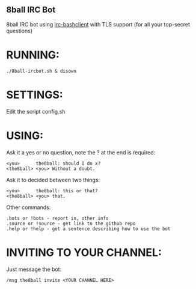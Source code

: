 8ball IRC Bot
-------------

8ball IRC bot using [irc-bashclient](https://github.com/GeneralUnRest/irc-bashclient) with TLS support (for all your top-secret questions)

# RUNNING:
	
	./8ball-ircbot.sh & disown

# SETTINGS:

Edit the script config.sh

# USING:

Ask it a yes or no question, note the ? at the end is required:

	<you>      the8ball: should I do x?
	<the8ball> <you> Without a doubt.

Ask it to decided between two things:

	<you>      the8ball: this or that?
	<the8ball> <you> that.

Other commands:

	.bots or !bots - report in, other info
	.source or !source - get link to the github repo
	.help or !help - get a sentence describing how to use the bot

# INVITING TO YOUR CHANNEL:

Just message the bot:

	/msg the8ball invite <YOUR CHANNEL HERE>
